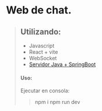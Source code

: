 # Web de chat.

> ## Utilizando:
>
> - Javascript
> - React + vite
> - WebSocket
> - [Servidor Java + SpringBoot](https://github.com/flipps12/java-springboot-chat)
>
>
>#### Uso:
> 
> Ejecutar en consola:
> > npm i
> > npm run dev
>



